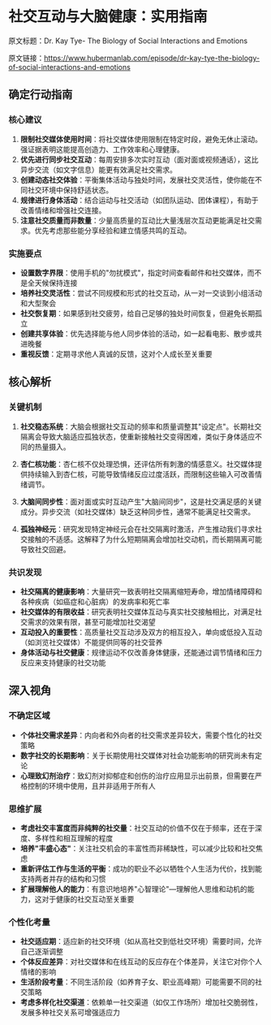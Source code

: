 # 社交互动与大脑健康：实用指南

原文标题：Dr. Kay Tye- The Biology of Social Interactions and Emotions

原文链接：https://www.hubermanlab.com/episode/dr-kay-tye-the-biology-of-social-interactions-and-emotions

## 确定行动指南

### 核心建议
1. **限制社交媒体使用时间**：将社交媒体使用限制在特定时段，避免无休止滚动。强证据表明这能提高创造力、工作效率和心理健康。
2. **优先进行同步社交互动**：每周安排多次实时互动（面对面或视频通话），这比异步交流（如文字信息）能更有效满足社交需求。
3. **创建动态社交体验**：平衡集体活动与独处时间，发展社交灵活性，使你能在不同社交环境中保持舒适状态。
4. **规律进行身体活动**：结合运动与社交活动（如团队运动、团体课程），有助于改善情绪和增强社交连接。
5. **注意社交质量而非数量**：少量高质量的互动比大量浅层次互动更能满足社交需求。优先考虑那些能分享经验和建立情感共鸣的互动。

### 实施要点
- **设置数字界限**：使用手机的"勿扰模式"，指定时间查看邮件和社交媒体，而不是全天候保持连接
- **培养社交灵活性**：尝试不同规模和形式的社交互动，从一对一交谈到小组活动和大型聚会
- **社交恢复期**：如果感到社交疲劳，给自己足够的独处时间恢复，但避免长期孤立
- **创建共享体验**：优先选择能与他人同步体验的活动，如一起看电影、散步或共进晚餐
- **重视反馈**：定期寻求他人真诚的反馈，这对个人成长至关重要

## 核心解析

### 关键机制
1. **社交稳态系统**：大脑会根据社交互动的频率和质量调整其"设定点"。长期社交隔离会导致大脑适应孤独状态，使重新接触社交变得困难，类似于身体适应不同的热量摄入。

2. **杏仁核功能**：杏仁核不仅处理恐惧，还评估所有刺激的情感意义。社交媒体提供持续输入到杏仁核，可能导致情绪反应过度活跃，而限制这些输入可改善情绪调节。

3. **大脑间同步性**：面对面或实时互动产生"大脑间同步"，这是社交满足感的关键成分。异步交流（如社交媒体）缺乏这种同步性，通常不能满足社交需求。

4. **孤独神经元**：研究发现特定神经元会在社交隔离时激活，产生推动我们寻求社交接触的不适感。这解释了为什么短期隔离会增加社交动机，而长期隔离可能导致社交回避。

### 共识发现
- **社交隔离的健康影响**：大量研究一致表明社交隔离缩短寿命，增加情绪障碍和各种疾病（如癌症和心脏病）的发病率和死亡率
- **社交媒体的有限收益**：研究表明社交媒体互动与真实社交接触相比，对满足社交需求的效果有限，甚至可能增加社交渴望
- **互动投入的重要性**：高质量社交互动涉及双方的相互投入，单向或低投入互动（如浏览社交媒体）不能提供同等的社交营养
- **身体活动与社交健康**：规律运动不仅改善身体健康，还能通过调节情绪和压力反应来支持健康的社交功能

## 深入视角

### 不确定区域
- **个体社交需求差异**：内向者和外向者的社交需求差异较大，需要个性化的社交策略
- **数字社交的长期影响**：关于长期使用社交媒体对社会功能影响的研究尚未有定论
- **心理致幻剂治疗**：致幻剂对抑郁症和创伤的治疗应用显示出前景，但需要在严格控制的环境中使用，且并非适用于所有人

### 思维扩展
- **考虑社交丰富度而非纯粹的社交量**：社交互动的价值不仅在于频率，还在于深度、多样性和相互理解的程度
- **培养"丰盛心态"**：关注社交机会的丰富性而非稀缺性，可以减少比较和社交焦虑
- **重新评估工作与生活的平衡**：成功的职业不必以牺牲个人生活为代价，找到能支持两者并存的结构和习惯
- **扩展理解他人的能力**：有意识地培养"心智理论"—理解他人思维和动机的能力，这对于健康的社交互动至关重要

### 个性化考量
- **社交适应期**：适应新的社交环境（如从高社交到低社交环境）需要时间，允许自己逐渐调整
- **个体反应差异**：对社交媒体和在线互动的反应存在个体差异，关注它对你个人情绪的影响
- **生活阶段考量**：不同生活阶段（如养育子女、职业高峰期）可能需要不同的社交策略
- **考虑多样化社交渠道**：依赖单一社交渠道（如仅工作场所）增加社交脆弱性，发展多种社交关系可增强适应力
